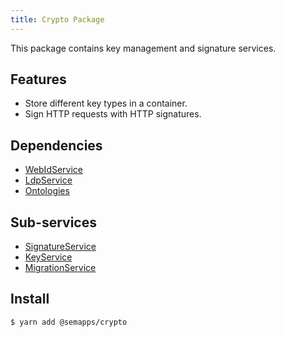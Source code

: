 ```yaml
---
title: Crypto Package
---
```


This package contains key management and signature services.

## Features

- Store different key types in a container.
- Sign HTTP requests with HTTP signatures.

## Dependencies

- [WebIdService](../webid.md)
- [LdpService](../ldp/)
- [Ontologies](../ontologies)

## Sub-services

- [SignatureService](./signature)
- [KeyService](./key-service)
- [MigrationService](./migration-service)

## Install

```bash
$ yarn add @semapps/crypto
```
